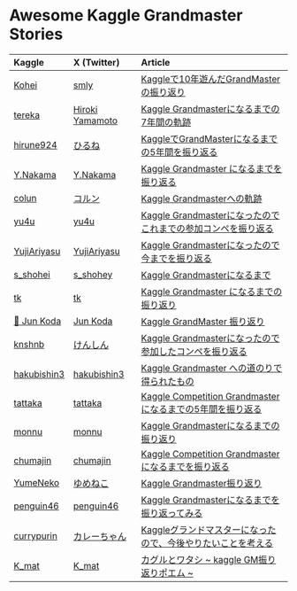 # Awesome Kaggle Grandmaster Stories

| Kaggle                                             | X (Twitter)                                | Article                                                                                                                     |
|:---------------------------------------------------|:-------------------------------------------|:----------------------------------------------------------------------------------------------------------------------------|
| [Kohei](https://www.kaggle.com/confirm)            | [smly](https://x.com/smly)                 | [Kaggleで10年遊んだGrandMasterの振り返り](https://ho.lc/blog/kaggle_grandmaster_10yrs/)                                               |
| [tereka](https://www.kaggle.com/tereka)            | [Hiroki Yamamoto](https://x.com/tereka114) | [Kaggle Grandmasterになるまでの7年間の軌跡](https://nonbiri-tereka.hatenablog.com/entry/2021/12/25/221425)                             |
| [hirune924](https://www.kaggle.com/hirune924)      | [ひるね](https://x.com/hirune924)             | [KaggleでGrandMasterになるまでの5年間を振り返る](https://zenn.dev/hirune924/articles/6519ee83e817a9)                                      |
| [Y.Nakama](https://www.kaggle.com/yasufuminakama)  | [Y.Nakama](https://x.com/NmaViv)           | [Kaggle Grandmaster になるまでを振り返る](https://nmaviv.hatenablog.com/entry/2020/12/13/154455)                                      |
| [colun](https://www.kaggle.com/coluna)             | [コルン](https://x.com/colun)                 | [Kaggle Grandmasterへの軌跡](https://zenn.dev/colun/articles/3dac3d51e686ca)                                                    |
| [yu4u](https://www.kaggle.com/ren4yu)              | [yu4u](https://x.com/yu4u)                 | [Kaggle Grandmasterになったのでこれまでの参加コンペを振り返る](https://yu4u.hatenadiary.org/entry/2023/01/15/185119)                             |
| [YujiAriyasu](https://www.kaggle.com/yujiariyasu)  | [YujiAriyasu](https://x.com/aryyyyy221)    | [Kaggle Grandmasterになったので今までを振り返る](https://aryyyyy.hatenablog.com/entry/2023/03/14/110252)                                  |
| [s_shohei](https://www.kaggle.com/iiyamaiiyama)    | [s_shohey](https://x.com/s_shohey)         | [Kaggle Grandmasterになるまで](https://zenn.dev/s_shohey/articles/46d48ad096b82f)                                                |
| [tk](https://www.kaggle.com/tanakar)               | [tk](https://x.com/tnkcoder)               | [Kaggle Grandmaster になるまでの振り返り](https://tnkcoder.hatenablog.com/entry/2023/08/11/201816)                                    |
| [🐢 Jun Koda](https://www.kaggle.com/junkoda)      | [Jun Koda](https://x.com/junkoda)          | [Kaggle GrandMaster 振り返り](https://medium.com/@junkoda/kaggle-grandmaster-%E6%8C%AF%E3%82%8A%E8%BF%94%E3%82%8A-31bc67779b40) |
| [knshnb](https://www.kaggle.com/knshnb)            | [けんしん](https://x.com/knshnb)               | [Kaggle Grandmasterになったので参加したコンペを振り返る](https://blog.knshnb.com/posts/journey-to-grandmaster/)                               |
| [hakubishin3](https://www.kaggle.com/shuheigoda)   | [hakubishin3](https://x.com/jy_msc)        | [Kaggle Grandmaster への道のりで得られたもの](https://www.wantedly.com/companies/wantedly/post_articles/876592)                         |
| [tattaka](https://www.kaggle.com/tattaka)          | [tattaka](https://x.com/tattaka_sun)       | [Kaggle Competition Grandmasterになるまでの5年間を振り返る](https://tattakaaqua.hatenablog.com/entry/2024/01/06/131713)                  |
| [monnu](https://www.kaggle.com/fuumin621)          | [monnu](https://x.com/monnu0621)           | [Kaggle Grandmasterになるまでの振り返り](https://monnu621.hatenablog.com/entry/2024/01/26/180550)                                     |
| [chumajin](https://www.kaggle.com/chumajin)        | [chumajin](https://x.com/ChuMajin)         | [Kaggle Competition Grandmasterになるまでを振り返る](https://zenn.dev/chumajin/articles/grandmaster-article1)                         |
| [YumeNeko](https://www.kaggle.com/kashiwaba)       | [ゆめねこ](https://x.com/yume_neko92)          | [Kaggle Grandmaster振り返り](https://zenn.dev/yume_neko/articles/314ab559048aa8)                                                |
| [penguin46](https://www.kaggle.com/ryotayoshinobu) | [penguin46](https://x.com/ryota_cpp)       | [Kaggle Grandmasterになるまでを振り返ってみる](https://penguin46.hatenablog.com/entry/2024/07/28/150155)                                 |
| [currypurin](https://www.kaggle.com/currypurin) | [カレーちゃん](https://x.com/currypurin)         | [Kaggleグランドマスターになったので、今後やりたいことを考える](https://note.com/currypurin/n/n722cd306f7ad)                                            |
| [K_mat](https://www.kaggle.com/kmat2019) | [K_mat](https://x.com/Kmat67916008)                                  | [カグルとワタシ ~ kaggle GM振り返りポエム ~](https://qiita.com/Kmat67916008/items/631838d128e538f16119)                                            |

